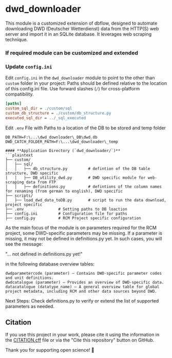 # dwd_downloader
This module is a customized extension of dbflow, designed to automate downloading DWD (Deutscher Wetterdienst) data from the HTTP(S) web server and import it in an SQLite database. It leverages web scraping technique.




### If required module can be customized and extended 


### Update `config.ini`

Edit `config.ini` in the `dwd_downloader` module to point to the other than `custom` folder in your project:
Paths should be defined relative to the location of this config.ini file.
Use forward slashes (`/`) for cross-platform compatibility.

```ini
[paths]
custom_sql_dir = ./custom/sql
custom_db_structure = ./custom/db_structure.py
executed_sql_dir = ../_sql_executed
```

Edit `.env` File with Paths to a location of the DB to be stored and temp folder 
```env
DB_PATH=F:\...\dwd_downloader\_DB\dwd.db
DWD_CATCH_FOLDER_PATH=F:\...\dwd_downloader\_temp
```


```
#### **Application Directory (`dwd_downloader/`)**
```plaintext
├── custom/                 
│   ├── sql/               
│   │   ├── db_structure.py         # defintion of the DB table structure, DWD specific
│   │   ├── DB_utility_dwd.py       # DWD specific module for web-scraping data from FTP
│   │   ├── definitions.py          # defintions of the column names for renaming (from german to english), DWD specific
├── scripts/        
│   ├── load_dwd_data_toDB.py       # script to run the data download, project specific
├── .env               # Setting paths to DB loaction
├── config.ini         # Configuration file for paths
├── config.py          # RCM Project specific configuration 

```


As the main focus of the module is on parameters required for the RCM project, some DWD-specific parameters may be missing.
If a parameter is missing, it may not be defined in definitions.py yet. In such cases, you will see the message:

"... not defined in definitions.py yet!"

in the following database overview tables:

    dwdparametercode (parameter) – Contains DWD-specific parameter codes and unit definitions.
    dwdcatalogue (parameter) – Provides an overview of DWD-specific data.
    datacatalogue (datatype_name) – A general overview table for global project metadata, including RCM and other data sources beyond DWD.

Next Steps:
Check definitions.py to verify or extend the list of supported parameters as needed.


## Citation
If you use this project in your work, please cite it using the information in the [CITATION.cff](./CITATION.cff) file or via the "Cite this repository" button on GitHub.

Thank you for supporting open science! 🙌

